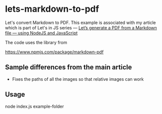 # lets-markdown-to-pdf

Let's convert Markdown to PDF. This example is associated with my article which is part of Let's in JS series — [Let’s generate a PDF from a Markdown file — using NodeJS and JavaScript](https://mgalli-com-dev.medium.com/lets-generate-a-pdf-from-a-markdown-file-using-nodejs-and-javascript-224478b30d6b)  

The code uses the library from 

https://www.npmjs.com/package/markdown-pdf

## Sample differences from the main article 

* Fixes the paths of all the images so that relative images can work

## Usage

node index.js example-folder

